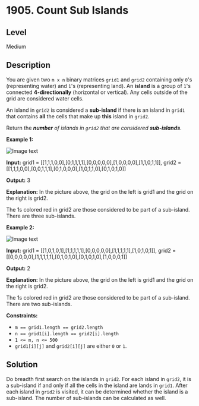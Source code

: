 # 1905. Count Sub Islands
## Level
Medium

## Description
You are given two `m x n` binary matrices `grid1` and `grid2` containing only `0`'s (representing water) and `1`'s (representing land). An **island** is a group of `1`'s connected **4-directionally** (horizontal or vertical). Any cells outside of the grid are considered water cells.

An island in `grid2` is considered a **sub-island** if there is an island in `grid1` that contains **all** the cells that make up **this** island in `grid2`.

Return the ***number** of islands in `grid2` that are considered **sub-islands***.

**Example 1:**

![Image text](https://assets.leetcode.com/uploads/2021/06/10/test1.png)

**Input:** grid1 = [[1,1,1,0,0],[0,1,1,1,1],[0,0,0,0,0],[1,0,0,0,0],[1,1,0,1,1]], grid2 = [[1,1,1,0,0],[0,0,1,1,1],[0,1,0,0,0],[1,0,1,1,0],[0,1,0,1,0]]

**Output:** 3

**Explanation:** In the picture above, the grid on the left is grid1 and the grid on the right is grid2.

The 1s colored red in grid2 are those considered to be part of a sub-island. There are three sub-islands.

**Example 2:**

![Image text](https://assets.leetcode.com/uploads/2021/06/03/testcasex2.png)

**Input:** grid1 = [[1,0,1,0,1],[1,1,1,1,1],[0,0,0,0,0],[1,1,1,1,1],[1,0,1,0,1]], grid2 = [[0,0,0,0,0],[1,1,1,1,1],[0,1,0,1,0],[0,1,0,1,0],[1,0,0,0,1]]

**Output:** 2 

**Explanation:** In the picture above, the grid on the left is grid1 and the grid on the right is grid2.

The 1s colored red in grid2 are those considered to be part of a sub-island. There are two sub-islands.

**Constraints:**

* `m == grid1.length == grid2.length`
* `n == grid1[i].length == grid2[i].length`
* `1 <= m, n <= 500`
* `grid1[i][j]` and `grid2[i][j]` are either `0` or `1`.

## Solution
Do breadth first search on the islands in `grid2`. For each island in `grid2`, it is a sub-island if and only if all the cells in the island are lands in `grid1`. After each island in `grid2` is visited, it can be determined whether the island is a sub-island. The number of sub-islands can be calculated as well.
